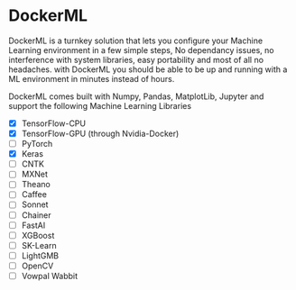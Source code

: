 # DockerML
DockerML is a turnkey solution that lets you configure your Machine Learning environment in a few simple steps, No dependancy issues, no interference with system libraries, easy portability and most of all no headaches. with DockerML you should be able to be up and running with a ML environment in minutes instead of hours.  

DockerML comes built with Numpy, Pandas, MatplotLib, Jupyter and support the following Machine Learning Libraries

- [x]  TensorFlow-CPU
- [x]  TensorFlow-GPU (through Nvidia-Docker)
- [ ]  PyTorch
- [x]  Keras
- [ ]  CNTK
- [ ]  MXNet
- [ ]  Theano
- [ ]  Caffee
- [ ]  Sonnet
- [ ]  Chainer
- [ ]  FastAI
- [ ]  XGBoost
- [ ]  SK-Learn
- [ ]  LightGMB
- [ ]  OpenCV
- [ ]  Vowpal Wabbit

